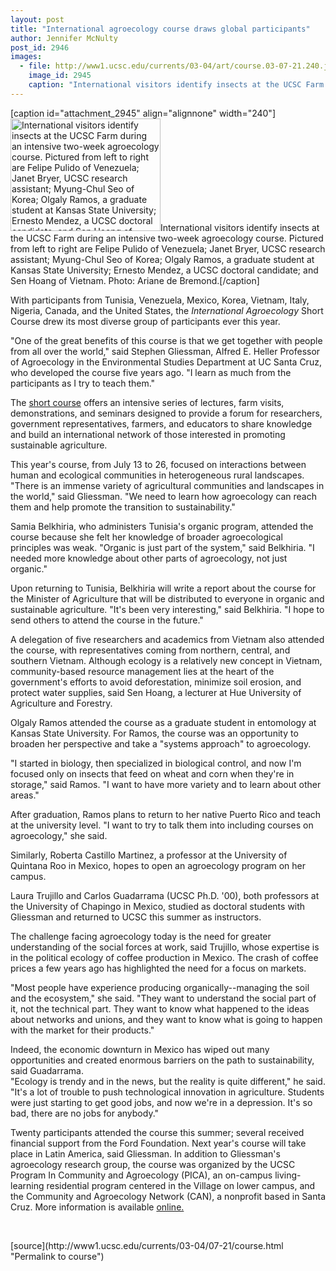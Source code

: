 ```yaml
---
layout: post
title: "International agroecology course draws global participants"
author: Jennifer McNulty
post_id: 2946
images:
  - file: http://www1.ucsc.edu/currents/03-04/art/course.03-07-21.240.jpg
    image_id: 2945
    caption: "International visitors identify insects at the UCSC Farm during an intensive two-week agroecology course. Pictured from left to right are Felipe Pulido of Venezuela; Janet Bryer, UCSC research assistant; Myung-Chul Seo of Korea; Olgaly Ramos, a graduate student at Kansas State University; Ernesto Mendez, a UCSC doctoral candidate; and Sen Hoang of Vietnam. Photo: Ariane de Bremond."
---
```


[caption id="attachment_2945" align="alignnone" width="240"]<a href="http://localhost/mysite/wp-content/uploads/2003/07/course.03-07-21.240.jpg"><img class="size-full wp-image-2945" src="http://localhost/mysite/wp-content/uploads/2003/07/course.03-07-21.240.jpg" alt="International visitors identify insects at the UCSC Farm during an intensive two-week agroecology course. Pictured from left to right are Felipe Pulido of Venezuela; Janet Bryer, UCSC research assistant; Myung-Chul Seo of Korea; Olgaly Ramos, a graduate student at Kansas State University; Ernesto Mendez, a UCSC doctoral candidate; and Sen Hoang of Vietnam. Photo: Ariane de Bremond." width="240" height="180" /></a>International visitors identify insects at the UCSC Farm during an intensive two-week agroecology course. Pictured from left to right are Felipe Pulido of Venezuela; Janet Bryer, UCSC research assistant; Myung-Chul Seo of Korea; Olgaly Ramos, a graduate student at Kansas State University; Ernesto Mendez, a UCSC doctoral candidate; and Sen Hoang of Vietnam. Photo: Ariane de Bremond.[/caption]
<p>
  With participants from Tunisia, Venezuela, Mexico, Korea, Vietnam, Italy, Nigeria, Canada, and the United States, the <i>International Agroecology</i> Short Course drew its most diverse group of participants ever this year.
</p>
<p>
  "One of the great benefits of this course is that we get together with people from all over the world," said Stephen Gliessman, Alfred E. Heller Professor of Agroecology in the Environmental Studies Department at UC Santa Cruz, who developed the course five years ago. "I learn as much from the participants as I try to teach them."<br>
</p>
<p>
  The <a href="http://www.agroecology.org/shortcourse.htm">short course</a> offers an intensive series of lectures, farm visits, demonstrations, and seminars designed to provide a forum for researchers, government representatives, farmers, and educators to share knowledge and build an international network of those interested in promoting sustainable agriculture.<br>
</p>
<p>
  This year's course, from July 13 to 26, focused on interactions between human and ecological communities in heterogeneous rural landscapes. "There is an immense variety of agricultural communities and landscapes in the world," said Gliessman. "We need to learn how agroecology can reach them and help promote the transition to sustainability."<br>
</p>
<p>
  Samia Belkhiria, who administers Tunisia's organic program, attended the course because she felt her knowledge of broader agroecological principles was weak. "Organic is just part of the system," said Belkhiria. "I needed more knowledge about other parts of agroecology, not just organic."<br>
</p>
<p>
  Upon returning to Tunisia, Belkhiria will write a report about the course for the Minister of Agriculture that will be distributed to everyone in organic and sustainable agriculture. "It's been very interesting," said Belkhiria. "I hope to send others to attend the course in the future."<br>
</p>
<p>
  A delegation of five researchers and academics from Vietnam also attended the course, with representatives coming from northern, central, and southern Vietnam. Although ecology is a relatively new concept in Vietnam, community-based resource management lies at the heart of the government's efforts to avoid deforestation, minimize soil erosion, and protect water supplies, said Sen Hoang, a lecturer at Hue University of Agriculture and Forestry.
</p>
<p>
  Olgaly Ramos attended the course as a graduate student in entomology at Kansas State University. For Ramos, the course was an opportunity to broaden her perspective and take a "systems approach" to agroecology.<br>
</p>
<p>
  "I started in biology, then specialized in biological control, and now I'm focused only on insects that feed on wheat and corn when they're in storage," said Ramos. "I want to have more variety and to learn about other areas."<br>
</p>
<p>
  After graduation, Ramos plans to return to her native Puerto Rico and teach at the university level. "I want to try to talk them into including courses on agroecology," she said.<br>
</p>
<p>
  Similarly, Roberta Castillo Martinez, a professor at the University of Quintana Roo in Mexico, hopes to open an agroecology program on her campus.<br>
</p>
<p>
  Laura Trujillo and Carlos Guadarrama (UCSC Ph.D. '00), both professors at the University of Chapingo in Mexico, studied as doctoral students with Gliessman and returned to UCSC this summer as instructors.<br>
</p>
<p>
  The challenge facing agroecology today is the need for greater understanding of the social forces at work, said Trujillo, whose expertise is in the political ecology of coffee production in Mexico. The crash of coffee prices a few years ago has highlighted the need for a focus on markets.<br>
</p>
<p>
  "Most people have experience producing organically--managing the soil and the ecosystem," she said. "They want to understand the social part of it, not the technical part. They want to know what happened to the ideas about networks and unions, and they want to know what is going to happen with the market for their products."<br>
</p>
<p>
  Indeed, the economic downturn in Mexico has wiped out many opportunities and created enormous barriers on the path to sustainability, said Guadarrama.<br>
  "Ecology is trendy and in the news, but the reality is quite different," he said. "It's a lot of trouble to push technological innovation in agriculture. Students were just starting to get good jobs, and now we're in a depression. It's so bad, there are no jobs for anybody."<br>
</p>
<p>
  Twenty participants attended the course this summer; several received financial support from the Ford Foundation. Next year's course will take place in Latin America, said Gliessman. In addition to Gliessman's agroecology research group, the course was organized by the UCSC Program In Community and Agroecology (PICA), an on-campus living-learning residential program centered in the Village on lower campus, and the Community and Agroecology Network (CAN), a nonprofit based in Santa Cruz. More information is available <a href="www.agroecology.org">online.</a>
</p>
<p>
  <br>

</p>
<p>

</p>
[source](http://www1.ucsc.edu/currents/03-04/07-21/course.html "Permalink to course")
